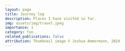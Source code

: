 ```yaml
---
layout: page
title: Journey log
description: Places I have visited so far.
img: assets/img/travel.jpeg
importance: 1
category: fun
related_publications: false
attribution: Thumbnail image © Joshua Ammermann, 2024
---
```


<!-- Travel Map will be here -->
<div id="map"></div>

<script src="https://d3js.org/d3.v5.min.js"></script>
<script src="https://cdn.jsdelivr.net/npm/topojson@3.0.0/dist/topojson.min.js"></script>
<!-- <script src="assets/js/map.js"></script> -->

<script src="https://cdn.jsdelivr.net/npm/versor@0.2/dist/versor.min.js"></script>

<script src="{{ '/assets/js/map.js' | relative_url }}"></script>
